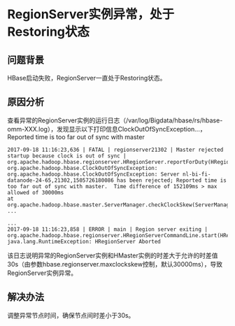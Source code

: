 # RegionServer实例异常，处于Restoring状态<a name="mrs_03_0143"></a>

## 问题背景<a name="zh-cn_topic_0167276416_sf76e408f8ea44020bf3de33c280bc079"></a>

HBase启动失败，RegionServer一直处于Restoring状态。

## 原因分析<a name="zh-cn_topic_0167276416_s2d857902554344b38f9d1ff9130b2ce3"></a>

查看异常的RegionServer实例的运行日志（/var/log/Bigdata/hbase/rs/hbase-omm-XXX.log），发现显示以下打印信息ClockOutOfSyncException...，Reported time is too far out of sync with master

```
2017-09-18 11:16:23,636 | FATAL | regionserver21302 | Master rejected startup because clock is out of sync | org.apache.hadoop.hbase.regionserver.HRegionServer.reportForDuty(HRegionServer.java:2059)
org.apache.hadoop.hbase.ClockOutOfSyncException: org.apache.hadoop.hbase.ClockOutOfSyncException: Server nl-bi-fi-datanode-24-65,21302,1505726180086 has been rejected; Reported time is too far out of sync with master.  Time difference of 152109ms > max allowed of 30000ms
at org.apache.hadoop.hbase.master.ServerManager.checkClockSkew(ServerManager.java:354)
...

...
2017-09-18 11:16:23,858 | ERROR | main | Region server exiting | org.apache.hadoop.hbase.regionserver.HRegionServerCommandLine.start(HRegionServerCommandLine.java:70)
java.lang.RuntimeException: HRegionServer Aborted

```

该日志说明异常的RegionServer实例和HMaster实例的时差大于允许的时差值30s（由参数hbase.regionserver.maxclockskew控制，默认30000ms），导致RegionServer实例异常。

## 解决办法<a name="zh-cn_topic_0167276416_sed4194588b214662be5341d4a1f9ecbd"></a>

调整异常节点时间，确保节点间时差小于30s。

